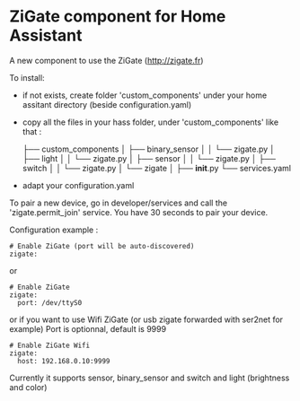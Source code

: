 # ZiGate component for Home Assistant
A new component to use the ZiGate (http://zigate.fr)

To install:
- if not exists, create folder 'custom\_components' under your home assitant directory (beside configuration.yaml)
- copy all the files in your hass folder, under 'custom\_components' like that :


    ├── custom_components
    │   ├── binary_sensor
    │   │   └── zigate.py
    │   ├──	light
    │   │   └── zigate.py
    │   ├── sensor
    │   │   └── zigate.py
    │   ├── switch
    │   │   └── zigate.py
    │   └── zigate
    │       ├── __init__.py
            └── services.yaml
    
- adapt your configuration.yaml

To pair a new device, go in developer/services and call the 'zigate.permit\_join' service.
You have 30 seconds to pair your device.


Configuration example :

```
# Enable ZiGate (port will be auto-discovered)
zigate:

```
or

```
# Enable ZiGate
zigate:
  port: /dev/ttyS0

```

or
if you want to use Wifi ZiGate (or usb zigate forwarded with ser2net for example)
Port is optionnal, default is 9999 

```
# Enable ZiGate Wifi
zigate:
  host: 192.168.0.10:9999

```

Currently it supports sensor, binary_sensor and switch and light (brightness and color)
